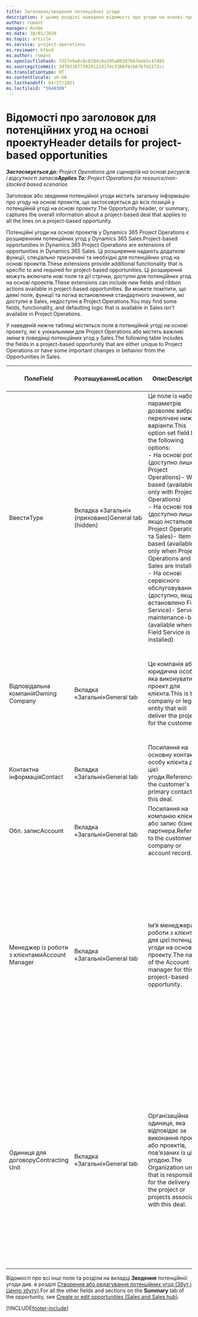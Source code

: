 ```yaml
---
title: Заголовок/зведення потенційної угоди
description: У цьому розділі наведено відомості про угоди на основі проектів, а також позиції потенційної угоди на основі проектів.
author: rumant
manager: Annbe
ms.date: 10/01/2020
ms.topic: article
ms.service: project-operations
ms.reviewer: kfend
ms.author: rumant
ms.openlocfilehash: 7357e9a8c8c6294c0a395a80287bb7eeb5c47d85
ms.sourcegitcommit: 3d78338773929121d17ec3386f6cb67bfb2272cc
ms.translationtype: HT
ms.contentlocale: uk-UA
ms.lasthandoff: 04/27/2021
ms.locfileid: "5948309"
---
```

# <a name="header-details-for-project-based-opportunities"></a><span data-ttu-id="60563-103">Відомості про заголовок для потенційних угод на основі проекту</span><span class="sxs-lookup"><span data-stu-id="60563-103">Header details for project-based opportunities</span></span>

<span data-ttu-id="60563-104">_**Застосовується до:** Project Operations для сценаріїв на основі ресурсів і відсутності запасів_</span><span class="sxs-lookup"><span data-stu-id="60563-104">_**Applies To:** Project Operations for resource/non-stocked based scenarios_</span></span>


<span data-ttu-id="60563-105">Заголовок або зведення потенційної угоди містить загальну інформацію про угоду на основі проектів, що застосовується до всіх позицій у потенційній угоді на основі проекту.</span><span class="sxs-lookup"><span data-stu-id="60563-105">The Opportunity header, or summary, captures the overall information about a project-based deal that applies to all the lines on a project-based opportunity.</span></span>

<span data-ttu-id="60563-106">Потенційні угоди на основі проектів у Dynamics 365 Project Operations є розширенням потенційних угод у Dynamics 365 Sales.</span><span class="sxs-lookup"><span data-stu-id="60563-106">Project-based opportunities in Dynamics 365 Project Operations are extensions of opportunities in Dynamics 365 Sales.</span></span> <span data-ttu-id="60563-107">Ці розширення надають додаткові функції, спеціально призначені та необхідні для потенційних угод на основі проектів.</span><span class="sxs-lookup"><span data-stu-id="60563-107">These extensions provide additional functionality that is specific to and required for project-based opportunities.</span></span> <span data-ttu-id="60563-108">Ці розширення можуть включати нові поля та дії стрічки, доступні для потенційних угод на основі проектів.</span><span class="sxs-lookup"><span data-stu-id="60563-108">These extensions can include new fields and ribbon actions available in project-based opportunities.</span></span> <span data-ttu-id="60563-109">Ви можете помітити, що деякі поля, функції та логіка встановлення стандартного значення, які доступні в Sales, недоступні в Project Operations.</span><span class="sxs-lookup"><span data-stu-id="60563-109">You may find some fields, functionality, and defaulting logic that is available in Sales isn't available in Project Operations.</span></span>

<span data-ttu-id="60563-110">У наведеній нижче таблиці містяться поля в потенційній угоді на основі проекту, які є унікальними для Project Operations або містять важливі зміни в поведінці потенційних угод у Sales.</span><span class="sxs-lookup"><span data-stu-id="60563-110">The following table includes the fields in a project-based opportunity that are either unique to Project Operations or have some important changes in behavior from the Opportunities in Sales.</span></span>

| <span data-ttu-id="60563-111">**Поле**</span><span class="sxs-lookup"><span data-stu-id="60563-111">**Field**</span></span> | <span data-ttu-id="60563-112">**Розташування**</span><span class="sxs-lookup"><span data-stu-id="60563-112">**Location**</span></span> | <span data-ttu-id="60563-113">**Опис**</span><span class="sxs-lookup"><span data-stu-id="60563-113">**Description**</span></span> | <span data-ttu-id="60563-114">**Вплив на наступні етапи**</span><span class="sxs-lookup"><span data-stu-id="60563-114">**Downstream impact**</span></span> |
| --- | --- | --- | --- |
| <span data-ttu-id="60563-115">Ввести</span><span class="sxs-lookup"><span data-stu-id="60563-115">Type</span></span> | <span data-ttu-id="60563-116">Вкладка «Загальні» (приховано)</span><span class="sxs-lookup"><span data-stu-id="60563-116">General tab (hidden)</span></span> | <span data-ttu-id="60563-117">Це поле із набором параметрів дозволяє вибрати перелічені нижче варіанти.</span><span class="sxs-lookup"><span data-stu-id="60563-117">This option set field has the following options:</span></span></br><span data-ttu-id="60563-118">- На основі робіт (доступно лише з Project Operations)</span><span class="sxs-lookup"><span data-stu-id="60563-118">- Work-based (available only with Project Operations)</span></span></br><span data-ttu-id="60563-119">- На основі товарів (доступно лише якщо інстальовано Project Operations та Sales)</span><span class="sxs-lookup"><span data-stu-id="60563-119">- Item-based (available only when Project Operations and Sales are installed)</span></span></br><span data-ttu-id="60563-120">- На основі сервісного обслуговування (доступно, якщо встановлено Field Service)</span><span class="sxs-lookup"><span data-stu-id="60563-120">- Service maintenance-based (available when Field Service is installed)</span></span> | <span data-ttu-id="60563-121">У разі використання Project Operations для цього значення поля автоматично встановлюється значення **На основі робіт**, яке класифікує потенційну угоду як угоду на основі проекту.</span><span class="sxs-lookup"><span data-stu-id="60563-121">When you use Project Operations, this field value is automatically set to **Work-based** which classifies the Opportunity as project-based.</span></span> <span data-ttu-id="60563-122">Потенційна угода має бути угодою на основі проекту, щоб дозволити усі спеціальні розширення та функції на основі проекту пізніше у процесі збуту для цієї угоди.</span><span class="sxs-lookup"><span data-stu-id="60563-122">An Opportunity should be project-based to enable all project-specific extensions and functionality in the downstream sales process for this deal.</span></span> |
| <span data-ttu-id="60563-123">Відповідальна компанія</span><span class="sxs-lookup"><span data-stu-id="60563-123">Owning Company</span></span> | <span data-ttu-id="60563-124">Вкладка «Загальні»</span><span class="sxs-lookup"><span data-stu-id="60563-124">General tab</span></span> | <span data-ttu-id="60563-125">Це компанія або юридична особа, яка виконуватиме проект для клієнта.</span><span class="sxs-lookup"><span data-stu-id="60563-125">This is the company or legal entity that will deliver the project for the customer.</span></span> | <span data-ttu-id="60563-126">Ці відомості поля копіюватимуться до відповідного поля в ціновій пропозиції проекту, створеній з цієї потенційної угоди.</span><span class="sxs-lookup"><span data-stu-id="60563-126">This field information will be copied to the corresponding field on the Project quote that is created from this Opportunity.</span></span> |
| <span data-ttu-id="60563-127">Контактна інформація</span><span class="sxs-lookup"><span data-stu-id="60563-127">Contact</span></span> | <span data-ttu-id="60563-128">Вкладка «Загальні»</span><span class="sxs-lookup"><span data-stu-id="60563-128">General tab</span></span> | <span data-ttu-id="60563-129">Посилання на основну контактну особу клієнта для цієї угоди.</span><span class="sxs-lookup"><span data-stu-id="60563-129">Reference to the customer's primary contact for this deal.</span></span> | |
| <span data-ttu-id="60563-130">Обл. запис</span><span class="sxs-lookup"><span data-stu-id="60563-130">Account</span></span> | <span data-ttu-id="60563-131">Вкладка «Загальні»</span><span class="sxs-lookup"><span data-stu-id="60563-131">General tab</span></span> | <span data-ttu-id="60563-132">Посилання на компанію клієнта або запис бізнес-партнера.</span><span class="sxs-lookup"><span data-stu-id="60563-132">Reference to the customer's company or account record.</span></span> | |
| <span data-ttu-id="60563-133">Менеджер із роботи з клієнтами</span><span class="sxs-lookup"><span data-stu-id="60563-133">Account Manager</span></span> | <span data-ttu-id="60563-134">Вкладка «Загальні»</span><span class="sxs-lookup"><span data-stu-id="60563-134">General tab</span></span> | <span data-ttu-id="60563-135">Ім’я менеджера із роботи з клієнтами для цієї потенційної угоди на основі проекту.</span><span class="sxs-lookup"><span data-stu-id="60563-135">The name of the Account manager for this project-based opportunity.</span></span> | <span data-ttu-id="60563-136">Менеджер із роботи з клієнтами відповідає за керування зв’язками з клієнтом до завершення цього проекту.</span><span class="sxs-lookup"><span data-stu-id="60563-136">The Account manager is responsible for managing the relationship with the customer through the completion of this project.</span></span> <span data-ttu-id="60563-137">На основі запису планованого ресурсу, прив’язаного до менеджера із роботи з клієнтами, для одиниці з договору встановлюється значення за замовчуванням.</span><span class="sxs-lookup"><span data-stu-id="60563-137">Based on the bookable resource record tied to the Account manager, the contracting unit is defaulted.</span></span> |
| <span data-ttu-id="60563-138">Одиниця для договору</span><span class="sxs-lookup"><span data-stu-id="60563-138">Contracting Unit</span></span> | <span data-ttu-id="60563-139">Вкладка «Загальні»</span><span class="sxs-lookup"><span data-stu-id="60563-139">General tab</span></span> | <span data-ttu-id="60563-140">Організаційна одиниця, яка відповідає за виконання проекту або проектів, пов’язаних із цією угодою.</span><span class="sxs-lookup"><span data-stu-id="60563-140">The Organization unit that is responsible for the delivery of the project or projects associated with this deal.</span></span> | <span data-ttu-id="60563-141">Одиниця для договору — це підрозділ компанії, який виконуватиме проекти після закриття угоди.</span><span class="sxs-lookup"><span data-stu-id="60563-141">The contracting unit is the division of the company that will complete the project(s) after the deal is closed.</span></span> <span data-ttu-id="60563-142">Кожна одиниця для договору має грошову одиницю, і ця грошова одиниця використовується для звіту із запланованих і фактичних витрат, що виникли під час реалізації проекту.</span><span class="sxs-lookup"><span data-stu-id="60563-142">Every contracting unit has a currency, and this currency is used to report estimated and actual costs incurred during the project.</span></span> |

<span data-ttu-id="60563-143">Відомості про всі інші поля та розділи на вкладці **Зведення** потенційної угоди див. в розділі [Створення або редагування потенційних угод (Збут і Центр збуту)](/dynamics365/sales-enterprise/create-edit-opportunity-sales).</span><span class="sxs-lookup"><span data-stu-id="60563-143">For all the other fields and sections on the **Summary** tab of the opportunity, see [Create or edit opportunities (Sales and Sales hub)](/dynamics365/sales-enterprise/create-edit-opportunity-sales).</span></span>


[!INCLUDE[footer-include](../includes/footer-banner.md)]
